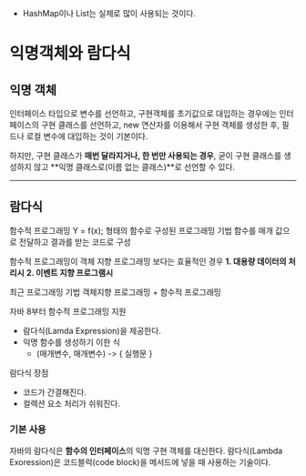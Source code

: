 - HashMap이나 List는 실제로 많이 사용되는 것이다.

# 익명객체와 람다식

## 익명 객체

인터페이스 타입으로 변수를 선언하고, 구현객체를 초기값으로 대입하는 경우에는
인터페이스의 구현 클래스를 선언하고,
new 연산자를 이용해서 구현 객체를 생성한 후, 필드나 로컬 변수에 대입하는 것이 기본이다.

하지만,
구현 클래스가 **매번 달라지거나, 한 번만 사용되는 경우**, 굳이 구현 클래스를 생성하지 않고
**익명 클래스로(이름 없는 클래스)**로 선언할 수 있다.

---

## 람다식

함수적 프로그래밍
Y = f(x); 형태의 함수로 구성된 프로그래밍 기법
함수를 매개 값으로 전달하고 결과를 받는 코드로 구성

함수적 프로그래밍이 객체 지향 프로그래밍 보다는 효율적인 경우
**1. 대용량 데이터의 처리시**
**2. 이벤트 지향 프로그램시**

최근 프로그래밍 기법
객체지향 프로그래밍 + 함수적 프로그래밍

자바 8부터 함수적 프로그래밍 지원

- 람다식(Lamda Expression)을 제공한다.
- 익명 함수를 생성하기 이한 식
  - (매개변수, 매개변수) -> { 실행문 }

람다식 장점

- 코드가 간결해진다.
- 컬렉션 요소 처리가 쉬워진다.

### 기본 사용

자바의 람다식은 **함수의 인터페이스**의 익명 구현 객체를 대신한다.
람다식(Lambda Exoression)은 코드블럭(code block)을 메서드에 넣을 때 사용하는 기술이다.
